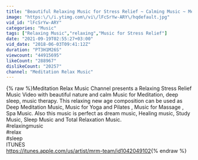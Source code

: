 ```yaml
---
title: "Beautiful Relaxing Music for Stress Relief ~ Calming Music ~ Meditation, Relaxation, Sleep, Spa"
image: "https:\/\/i.ytimg.com\/vi\/lFcSrYw-ARY\/hqdefault.jpg"
vid_id: "lFcSrYw-ARY"
categories: "Music"
tags: ["Relaxing Music","relaxing","Music for Stress Relief"]
date: "2021-09-19T02:55:27+03:00"
vid_date: "2018-06-03T09:41:12Z"
duration: "PT3H1M26S"
viewcount: "44915695"
likeCount: "288967"
dislikeCount: "20257"
channel: "Meditation Relax Music"
---
```

{% raw %}Meditation Relax Music Channel presents a Relaxing Stress Relief Music Video with beautiful nature and calm Music for Meditation, deep sleep, music therapy. This relaxing new age composition can be used as Deep Meditation Music, Music for Yoga and Pilates , Music for Massage , Spa Music. Also this music is perfect as dream music, Healing music, Study Music, Sleep Music and Total Relaxation Music. <br />#relaxingmusic<br />#relax<br />#sleep<br /> ITUNES<br /><a rel="nofollow" target="blank" href="https://itunes.apple.com/us/artist/mrm-team/id1042049102">https://itunes.apple.com/us/artist/mrm-team/id1042049102</a>{% endraw %}
